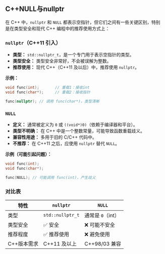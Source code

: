 ## C++NULL与nullptr

在 C++ 中，`nullptr` 和 `NULL` 都表示空指针，但它们之间有一些关键区别，特别是在类型安全和现代 C++ 编程中的推荐使用方式上：

###   `nullptr`（C++11 引入）

- **类型：** `std::nullptr_t`，是一个专门用于表示空指针的类型。
- **类型安全：** 类型安全非常好，不会被误解为整数。
- **推荐使用：** 现代 C++（C++11 及以后）中，推荐使用 `nullptr`。

**示例：**

```cpp
void func(int);       // 重载1：接收int
void func(char*);     // 重载2：接收指针

func(nullptr); // 调用 func(char*)，类型清晰
```

### `NULL`

- **定义：** 通常被定义为 `0` 或 `((void*)0)`（依赖于编译器和平台）。
- **类型不明确：** 在 C++ 中是一个整数常量，可能导致函数重载歧义。
- **兼容性用途：** 多用于旧的 C/C++ 代码中。
- **不推荐：** 在 C++11 之后，应使用 `nullptr` 替代 `NULL`。

**示例（可能引起问题）：**

```cpp
void func(int);
void func(char*);

func(NULL); // 可能调用 func(int)，产生歧义
```

### 对比表

| 特性        | `nullptr`        | `NULL`            |
| ----------- | ---------------- | ----------------- |
| 类型        | `std::nullptr_t` | 通常是 `0`（int） |
| 类型安全    | ✅ 安全           | ❌ 可能不安全      |
| 推荐程度    | ✅ 推荐使用       | ❌ 避免使用        |
| C++版本需求 | C++11 及以上     | C++98/03 兼容     |